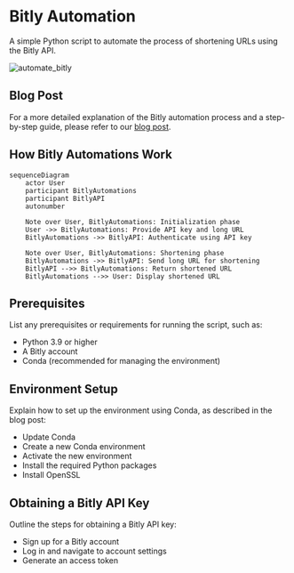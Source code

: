 # Bitly Automation
A simple Python script to automate the process of shortening URLs using the Bitly API.

![automate_bitly](https://user-images.githubusercontent.com/37108394/236059422-02bb1409-72ae-4566-ac63-a3c89e2a7791.png)

## Blog Post
For a more detailed explanation of the Bitly automation process and a step-by-step guide, please refer to our [blog post](https://pycad.co/bitly-automations/).

## How Bitly Automations Work

```mermaid
sequenceDiagram
    actor User
    participant BitlyAutomations
    participant BitlyAPI
    autonumber

    Note over User, BitlyAutomations: Initialization phase
    User ->> BitlyAutomations: Provide API key and long URL
    BitlyAutomations ->> BitlyAPI: Authenticate using API key

    Note over User, BitlyAutomations: Shortening phase
    BitlyAutomations ->> BitlyAPI: Send long URL for shortening
    BitlyAPI -->> BitlyAutomations: Return shortened URL
    BitlyAutomations -->> User: Display shortened URL

```

## Prerequisites
List any prerequisites or requirements for running the script, such as:

- Python 3.9 or higher
- A Bitly account
- Conda (recommended for managing the environment)

## Environment Setup
Explain how to set up the environment using Conda, as described in the blog post:

- Update Conda
- Create a new Conda environment
- Activate the new environment
- Install the required Python packages
- Install OpenSSL

## Obtaining a Bitly API Key
Outline the steps for obtaining a Bitly API key:

- Sign up for a Bitly account
- Log in and navigate to account settings
- Generate an access token
